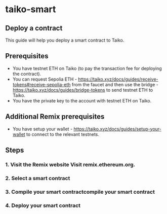 # taiko-smart

## Deploy a contract
This guide will help you deploy a smart contract to Taiko.

## Prerequisites
- You have testnet ETH on Taiko (to pay the transaction fee for deploying the contract).
- You can request Sepolia ETH - https://taiko.xyz/docs/guides/receive-tokens#receive-sepolia-eth from the faucet and then use the bridge - https://taiko.xyz/docs/guides/bridge-tokens to send testnet ETH to Taiko.
- You have the private key to the account with testnet ETH on Taiko.

## Additional Remix prerequisites
- You have setup your wallet - https://taiko.xyz/docs/guides/setup-your-wallet to connect to the relevant testnets.

## Steps

### 1. Visit the Remix website Visit remix.ethereum.org.

### 2. Select a smart contract

### 3. Compile your smart contractcompile your smart contract

### 4. Deploy your smart contract


